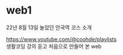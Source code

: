 # web1

22년 8월 13일 놀았던 안국역 코스 소개

https://www.youtube.com/@coohde/playlists <br>
생활코딩 강의 듣고 처음으로 만들어 본 web <br>
